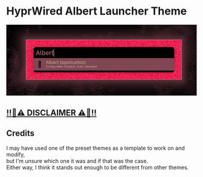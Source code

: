 # HyprWired Albert Launcher Theme
![](./showcase.png)

## [‼️🚨⚠️ DISCLAIMER ⚠️🚨‼️](../../README.md)

## Credits
I may have used one of the preset themes as a template to work on and modify,<br>
but I'm unsure which one it was and if that was the case.<br>
Either way, I think it stands out enough to be different from other themes.